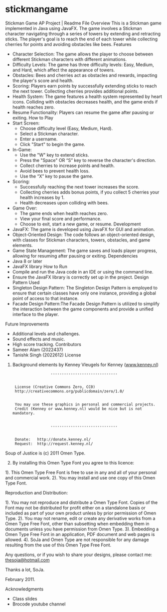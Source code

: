 # stickmangame
﻿Stickman Game
AP Project | Readme File
Overview
This is a Stickman game implemented in Java using JavaFX. The game involves a Stickman character navigating through a series of towers by extending and retracting sticks. The player's goal is to reach the end of each tower while collecting cherries for points and avoiding obstacles like bees.
Features
* Character Selection: The game allows the player to choose between different Stickman characters with different animations.
* Difficulty Levels: The game has three difficulty levels: Easy, Medium, and Hard, which affect the appearance of towers.
* Obstacles: Bees and cherries act as obstacles and rewards, impacting the player's score and health.
* Scoring: Players earn points by successfully extending sticks to reach the next tower. Collecting cherries provides additional points.
* Health System: The game features a health system represented by heart icons. Colliding with obstacles decreases health, and the game ends if health reaches zero.
* Resume Functionality: Players can resume the game after pausing or exiting.
How to Play
* Start Screen:
   * Choose difficulty level (Easy, Medium, Hard).
   * Select a Stickman character.
   * Enter a username.
   * Click "Start" to begin the game.
* In-Game:
   * Use the "W" key to extend sticks.
   * Press the "Space" OR “S” key to reverse the character's direction.
   * Collect cherries to increase points and health.
   * Avoid bees to prevent health loss.
   * Use the “X” key to pause the game.
* Scoring:
   * Successfully reaching the next tower increases the score.
   * Collecting cherries adds bonus points, if you collect 5 cherries your health increases by 1.
   * Health decreases upon colliding with bees.
* Game Over:
   * The game ends when health reaches zero.
   * View your final score and performance.
   * Choose to exit, start a new game, or resume.
Development
* JavaFX: The game is developed using JavaFX for GUI and animation.
* Object-Oriented Design: The code follows an object-oriented design, with classes for Stickman characters, towers, obstacles, and game elements.
* Game State Management: The game saves and loads player progress, allowing for resuming after pausing or exiting.
Dependencies
* Java 8 or later
* JavaFX library
How to Run
* Compile and run the Java code in an IDE or using the command line.
* Ensure the JavaFX library is correctly set up in the project.
Design Pattern Used
* Singleton Design Pattern: The Singleton Design Pattern is employed to ensure that certain classes have only one instance, providing a global point of access to that instance.
* Facade Design Pattern:The Facade Design Pattern is utilized to simplify the interaction between the game components and provide a unified interface to the player.


Future Improvements
* Additional levels and challenges.
* Sound effects and music.
* High score tracking.
Contributors
* Sameer Alam (2022437)
* Tanishk Singh (2022612)
License
1. Background elements
        by Kenney Vleugels for Kenney (www.kenney.nl)


                        ------------------------------


        License (Creative Commons Zero, CC0)
        http://creativecommons.org/publicdomain/zero/1.0/


        You may use these graphics in personal and commercial projects.
        Credit (Kenney or www.kenney.nl) would be nice but is not mandatory.


                        ------------------------------


        Donate:   http://donate.kenney.nl/
        Request:  http://request.kenney.nl/


Soup of Justice is (c) 2011 Omen Type.




2. By installing this Omen Type Font you agree to this licence:


1). This Omen Type Free Font is free to use in any and all of your personal and commercial work.
2). You may install and use one copy of this Omen Type Font.




Reproduction and Distribution:


1). You may not reproduce and distribute a Omen Type Font. Copies of the Font may not be distributed for profit either on a standalone basis or included as part of your own product unless by prior permission of Omen Type.
2). You may not rename, edit or create any derivative works from a Omen Type Free Font, other than subsetting when embedding them in documents unless you have permission from Omen Type.
3). Embedding a Omen Type Free Font in an application, PDF document and web pages is allowed.
4). SoJa and Omen Type are not responsible for any damage resulting from the use of this Omen Type Free Font.




Any questions, or if you wish to share your designs, please contact me: thesoja@hotmail.com


Thanks a lot,
SoJa. 


February 2011.






Acknowledgments
* Class slides
* Brocode youtube channel
